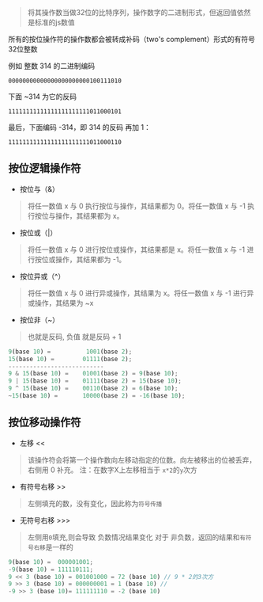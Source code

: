 > 将其操作数当做32位的比特序列，操作数字的二进制形式，但返回值依然是标准的js数值

所有的按位操作符的操作数都会被转成补码（two's complement）形式的有符号32位整数

例如 整数 314 的二进制编码

`00000000000000000000000100111010`

下面 ~314 为它的反码

`11111111111111111111111011000101`

最后，下面编码 -314，即 314 的反码 再加 1：

`11111111111111111111111011000110`

## 按位逻辑操作符

* 按位与（&）
> 将任一数值 x 与 0 执行按位与操作，其结果都为 0。将任一数值 x 与 -1 执行按位与操作，其结果都为 x。

* 按位或（|）
> 将任一数值 x 与 0 进行按位或操作，其结果都是 x。将任一数值 x 与 -1 进行按位或操作，其结果都为 -1。

* 按位异或（^）
> 将任一数值 x 与 0 进行异或操作，其结果为 x。将任一数值 x 与 -1 进行异或操作，其结果为 ~x

* 按位非（~）
> 也就是反码, 负值 就是反码 + 1

```js
9(base 10) =          1001(base 2);
15(base 10) =        01111(base 2);
---------------------------
9 & 15(base 10) =    01001(base 2) = 9(base 10);
9 | 15(base 10) =    01111(base 2) = 15(base 10);
9 ^ 15(base 10) =    00110(base 2) = 6(base 10);
~15(base 10) =       10000(base 2) = -16(base 10);
```

## 按位移动操作符

* 左移 <<
> 该操作符会将第一个操作数向左移动指定的位数。向左被移出的位被丢弃，右侧用 0 补充。
注：在数字X上左移相当于 `x*2`的`y`次方

* 有符号右移 >>
> 左侧填充的数，没有变化，因此称为`符号传播`

* 无符号右移 >>>
> 左侧用`0`填充,则会导致 负数情况结果变化
> 对于 非负数，返回的结果和`有符号右移`是一样的

```js
9(base 10) =  000001001;
-9(base 10) = 111110111;
9 << 3 (base 10) = 001001000 = 72 (base 10) // 9 * 2的3次方
9 >> 3 (base 10) = 000000001 = 1 (base 10) // 
-9 >> 3 (base 10)= 111111110 = -2 (base 10)
```